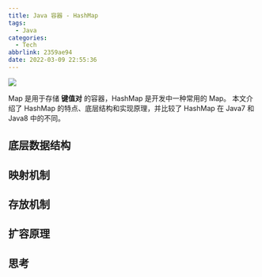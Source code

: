 ```yaml
---
title: Java 容器 - HashMap
tags:
  - Java
categories:
  - Tech
abbrlink: 2359ae94
date: 2022-03-09 22:55:36
---
```

<img src="https://typora-1302822277.cos.ap-nanjing.myqcloud.com/blog/java/hashmap/how-does-hashmap-work.png" />

Map 是用于存储 **键值对** 的容器，HashMap 是开发中一种常用的 Map。 
本文介绍了 HashMap 的特点、底层结构和实现原理，并比较了 HashMap 在 Java7 和 Java8 中的不同。

<!-- more -->

## 底层数据结构

## 映射机制

## 存放机制

## 扩容原理

## 思考
